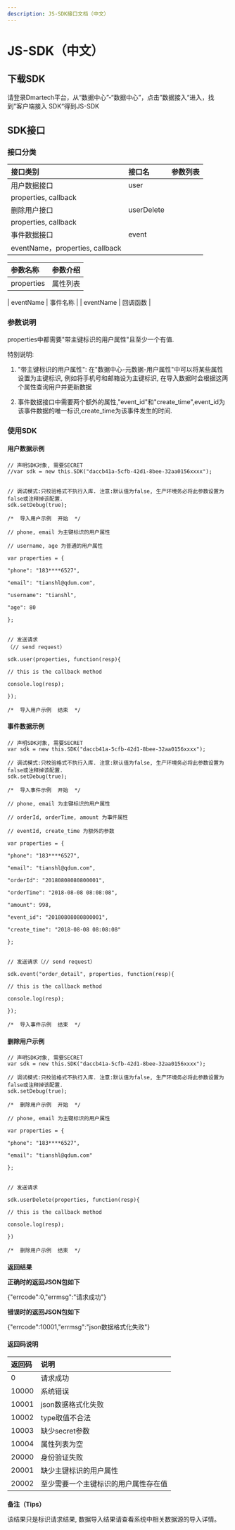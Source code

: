 ```yaml
---
description: JS-SDK接口文档（中文）
---
```


# JS-SDK（中文）

## 下载SDK

请登录Dmartech平台，从“数据中心”-“数据中心”，点击”数据接入“进入，找到”客户端接入 SDK“得到JS-SDK

## SDK接口

### 接口分类

| 接口类别 | 接口名 | 参数列表 |
| :--- | :--- | :--- |
| 用户数据接口 | user | properties, callback |
| 删除用户接口 | userDelete | properties, callback |
| 事件数据接口 | event | eventName，properties, callback |

| 参数名称 | 参数介绍 |
| :--- | :--- |
| properties | 属性列表 |
| eventName | 事件名称 |
| eventName | 回调函数 |

### 参数说明

properties中都需要"带主键标识的用户属性"且至少一个有值.

特别说明:

1. "带主键标识的用户属性": 在"数据中心-元数据-用户属性"中可以将某些属性设置为主键标识, 例如将手机号和邮箱设为主键标识, 在导入数据时会根据这两个属性查询用户并更新数据

2. 事件数据接口中需要两个额外的属性,"event\_id"和"create\_time",event\_id为该事件数据的唯一标识,create\_time为该事件发生的时间.

### 使用SDK

#### 用户数据示例

```text
// 声明SDK对象, 需要SECRET
//var sdk = new this.SDK("daccb41a-5cfb-42d1-8bee-32aa0156xxxx");

// 调试模式:只校验格式不执行入库. 注意:默认值为false, 生产环境务必将此参数设置为false或注释掉该配置.
sdk.setDebug(true);
```

```text
/*  导入用户示例  开始  */

// phone, email 为主键标识的用户属性

// username, age 为普通的用户属性

var properties = {
 
"phone": "183****6527",
 
"email": "tianshl@qdum.com",
 
"username": "tianshl",
 
"age": 80
 
};

 
// 发送请求
（// send request）
 
sdk.user(properties, function(resp){
 
// this is the callback method
 
console.log(resp);
 
});

/*  导入用户示例  结束  */
```

#### 事件数据示例

```text
// 声明SDK对象, 需要SECRET
var sdk = new this.SDK("daccb41a-5cfb-42d1-8bee-32aa0156xxxx");

// 调试模式:只校验格式不执行入库. 注意:默认值为false, 生产环境务必将此参数设置为false或注释掉该配置.
sdk.setDebug(true);
```

```text
/*  导入事件示例  开始  */

// phone, email 为主键标识的用户属性
 
// orderId, orderTime, amount 为事件属性

// eventId, create_time 为额外的参数
 
var properties = {
 
"phone": "183****6527",
 
"email": "tianshl@qdum.com",
 
"orderId": "20180808080800001",
 
"orderTime": "2018-08-08 08:08:08",
 
"amount": 998,
 
"event_id": "20180808080800001",
 
"create_time": "2018-08-08 08:08:08"
 
};

 
// 发送请求（// send request）
 
sdk.event("order_detail", properties, function(resp){
 
// this is the callback method
 
console.log(resp);
 
});
 
/*  导入事件示例  结束  */
```

#### 删除用户示例

```text
// 声明SDK对象, 需要SECRET
var sdk = new this.SDK("daccb41a-5cfb-42d1-8bee-32aa0156xxxx");

// 调试模式:只校验格式不执行入库. 注意:默认值为false, 生产环境务必将此参数设置为false或注释掉该配置.
sdk.setDebug(true);
```

```text
/*  删除用户示例  开始  */
 
// phone, email 为主键标识的用户属性
 
var properties = {
 
"phone": "183****6527",
 
"email": "tianshl@qdum.com"
 
};

 
// 发送请求
 
sdk.userDelete(properties, function(resp){
 
// this is the callback method
 
console.log(resp);
 
})
 
/*  删除用户示例  结束  */
```

#### **返回结果**

**正确时的返回JSON包如下**

{"errcode":0,"errmsg":"请求成功"}

**错误时的返回JSON包如下**

{"errcode":10001,"errmsg":"json数据格式化失败"}

#### **返回码说明**

| 返回码 | 说明 |
| :--- | :--- |
| 0 | 请求成功 |
| 10000 | 系统错误 |
| 10001 | json数据格式化失败 |
| 10002 | type取值不合法 |
| 10003 | 缺少secret参数 |
| 10004 | 属性列表为空 |
| 20000 | 身份验证失败 |
| 20001 | 缺少主键标识的用户属性 |
| 20002 | 至少需要一个主键标识的用户属性存在值 |

#### **备注（Tips）**

该结果只是标识请求结果, 数据导入结果请查看系统中相关数据源的导入详情。

